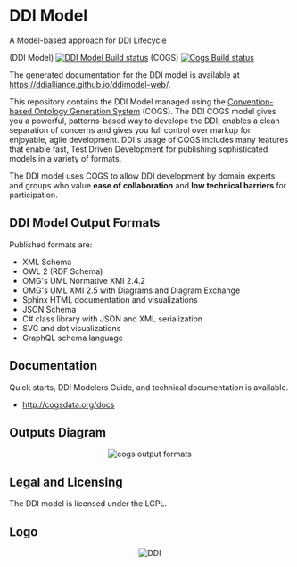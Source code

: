 # DDI Model
A Model-based approach for DDI Lifecycle

(DDI Model) [![DDI Model Build status](https://ci.appveyor.com/api/projects/status/subdoaap3h4sqc2h?svg=true)](https://ci.appveyor.com/project/ddibot/ddimodel) (COGS) [![Cogs Build status](https://ci.appveyor.com/api/projects/status/5ky4r2jd5un3a0qh/branch/master?svg=true)](https://ci.appveyor.com/project/DanSmith/cogs/branch/master)

The generated documentation for the DDI model is available at https://ddialliance.github.io/ddimodel-web/.

This repository contains the DDI Model managed using the [Convention-based Ontology Generation System](http://cogsdata.org/) (COGS). The DDI COGS model gives you a powerful, patterns-based way to develope the DDI, enables a clean separation of concerns and gives you full control over markup for enjoyable, agile development. DDI's usage of COGS includes many features that enable fast, Test Driven Development for publishing sophisticated models in a variety of formats.

The DDI model uses COGS to allow DDI development by domain experts and groups who value **ease of collaboration** and **low technical barriers** for participation.

## DDI Model Output Formats

Published formats are:

* XML Schema
* OWL 2 (RDF Schema)
* OMG's UML Normative XMI 2.4.2
* OMG's UML XMI 2.5 with Diagrams and Diagram Exchange
* Sphinx HTML documentation and visualizations
* JSON Schema
* C# class library with JSON and XML serialization
* SVG and dot visualizations
* GraphQL schema language

## Documentation
Quick starts, DDI Modelers Guide, and technical documentation is available.
* http://cogsdata.org/docs

## Outputs Diagram
<p align="center"><img src="http://cogsdata.org/img/cogsoutputs1080.png" alt="cogs output formats"/></p>

## Legal and Licensing
The DDI model is licensed under the LGPL.

## Logo
<p align="center"><img src="http://www.ddialliance.org/sites/default/files/ddi-logo.png" alt="DDI"/></p>
